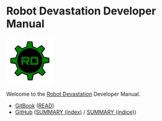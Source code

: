 # Robot Devastation Developer Manual

[![Robot Devastation Logo](../assets/robotDevastation-125px.png)](http://asrob-uc3m.github.io/workgroups/2017-05-28-robot-devastation.html)

Welcome to the [Robot Devastation](http://asrob-uc3m.github.io/workgroups/2017-05-28-robot-devastation.html) Developer Manual.

- [GitBook](https://www.gitbook.com/book/asrob-uc3m/robotdevastation-developer-manual) ([READ](https://asrob-uc3m.gitbooks.io/robotdevastation-developer-manual/content/en/))
- [GitHub](https://github.com/asrob-uc3m/robotdevastation-developer-manual) ([SUMMARY (index)](https://github.com/asrob-uc3m/robotdevastation-developer-manual/blob/master/en/SUMMARY.md) / [SUMMARY (índice)](https://github.com/asrob-uc3m/robotdevastation-developer-manual/blob/master/es/SUMMARY.md))
